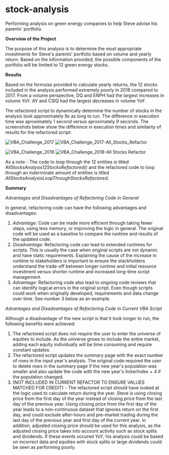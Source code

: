 # stock-analysis
Performing analysis on green energy companies to help Steve advise his parents' portfolio.

**Overview of the Project**

The purpose of this analysis is to determine the most appropriate investments for Steve's parents' portfolio based on volume and yearly return. Based on the information provided, the possible components of the portfolio will be limited to 12 green energy stocks.

**Results**

Based on the formulas provided to calculate yearly returns, the 12 stocks included in the analysis performed extremely poorly in 2018 compared to 2017. From a volume perspective, DQ and ENPH had the largest increases in volume YoY. AY and CSIQ had the largest decreases in volume YoY.

The refactored script to dynamically determine the number of stocks in the analysis took approximately 9x as long to run. The difference in execution time was aproximately 1 second versus aproximately 9 seconds. The screenshots below show the difference in execution times and similarity of results for the refactored script:

![VBA_Challenge_2017](https://user-images.githubusercontent.com/82549092/116828754-b072d500-ab6e-11eb-8742-1bfcccf16fb0.PNG)
![VBA_Challenge_2017-All_Stocks_Refactor](https://user-images.githubusercontent.com/82549092/116828756-b23c9880-ab6e-11eb-9d2c-fe79c12380d8.PNG)

![VBA_Challenge_2018](https://user-images.githubusercontent.com/82549092/116828758-b49ef280-ab6e-11eb-922e-0f6fd3304b66.PNG)
![VBA_Challenge_2018-All Stocks Refactor](https://user-images.githubusercontent.com/82549092/116828759-b5d01f80-ab6e-11eb-9488-da681494b3f0.PNG)

As a note - The code to loop through the 12 entities is titled _AllStocksAnalysis12StocksRefactored()_ and the refactored code to loop through an inderminate amount of entities is titled _AllStocksAnalysisLoopThroughStocksRefactored_.


**Summary**

_Advantages and Disadvantages of Refactoring Code in General_

In general, refactoring code can have the following advantages and disadvantages:
  1. _Advantage:_ Code can be made more efficient through taking fewer steps, using less memory, or improving the logic in general. The original code will be used as a baseline to compare the runtime and results of the updated code.
  2. _Disadvantage:_ Refactoring code can lead to extended runtimes for scripts. This is usually the case when original scripts are not dynamic and have static requirements. Explaining the cause of the increase in runtime to stakeholders is important to ensure the stackholders understand the trade-off between longer runtime and initial resource investment versus shorter runtime and increased long-time script management.
  3. _Advantage:_ Refactoring code also lead to ongoing code reviews that can identify logical errors in the original script. Even though scripts could work when originally developed, requirements and data change over time. See number 3 below as an example.

_Advantages and Disadvantages of Refactoring Code in Current VBA Script_

Although a disadvantage of the new script is that it took longer to run, the following benefits were achieved:
  1. The refactored script does not require the user to enter the universe of equities to include. As the universe grows to include the entire market, adding each equity individually will be time consuming and require constant updates.
  2. The refactored script updates the summary page with the exact number of rows in the input year's analysis. The original code required the user to delete rows in the summary page if the new year's population was smaller and also update the code with the new year's tickerIndex + 4 if the population changed. 
  3. (NOT INCLUDED IN CURRENT REFACTOR TO ENSURE VALUES MATCHED FOR CREDIT) - The refactored script should have looked at the logic used to calculate return during the year. Steve is using closing price from the first day of the year instead of closing price from the last day of the previous year. Using closing price from the first day of the year leads to a non-continuous dataset that ignores return on the first day, and could exclude after-hours and pre-market trading during the last day of the previous year and first day of the current year. In addition, adjusted closing price should be used for this analysis, as the adjusted closing price takes into account activity such as stock splits and dividends. If these events occured YoY, his analysis could be based on incorrect data and equities with stock splits or large dividends could be seen as performing poorly.

